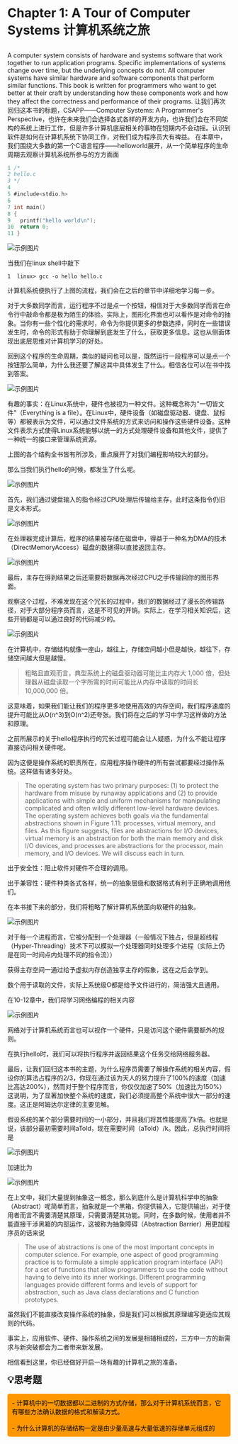 <style>
.highlight-box {
  padding: 10px;
  border-radius: 5px;
  display: inline-block;
  background-color: #ff9800; /* 浅色模式默认橙色 */
  color: black;
}
@media (prefers-color-scheme: dark) {
  .highlight-box {
    background-color: #cc8400; /* 深色模式使用深橙色 */
    color: white;
  }
}
</style>

# Chapter 1: A Tour of Computer Systems 计算机系统之旅

##

A computer system consists of hardware and systems software that work together to run application programs. Specific implementations of systems change over time, but the underlying concepts do not. All computer systems have similar hardware and software components that perform similar functions. This book is written for programmers who want to get better at their craft by understanding how these components work and how they affect the correctness and performance of their programs.
让我们再次回归这本书的标题，CSAPP——Computer Systems: A Programmer's Perspective，也许在未来我们会选择各式各样的开发方向，也许我们会在不同架构的系统上进行工作，但是许多计算机底层相关的事物在短期内不会动摇。认识到软件是如何在计算机系统下协同工作，对我们成为程序员大有裨益。
在本章中，我们围绕大多数的第一个C语言程序——helloworld展开，从一个简单程序的生命周期去观察计算机系统所参与的方方面面

```c
1 /*
2 hello.c
3 */
4
5 #include<stdio.h>
6
7 int main()
8 {
9   printf("hello world\n");
10  return 0;
11 }
```

![示例图片](../static/static1\image.png)


当我们在linux shell中敲下

```shell
1  linux> gcc -o hello hello.c
```

计算机系统便执行了上图的流程，我们会在之后的章节中详细地学习每一步。

对于大多数同学而言，运行程序不过是点一个按钮，相信对于大多数同学而言在命令行中敲命令都是极为陌生的体验。实际上，图形化界面也可以看作是对命令的抽象。当你有一些个性化的需求时，命令为你提供更多的参数选择，同时在一些错误发生时，命令的形式有助于你理解到底发生了什么，获取更多信息。这也从侧面体现出底层思维对计算机学习的好处。

回到这个程序的生命周期，类似的疑问也可以是，既然运行一段程序可以是点一个按钮那么简单，为什么我还要了解这其中具体发生了什么。相信各位可以在书中找到答案。

![示例图片](../static/static1\image1.png)

有趣的事实：在Linux系统中，硬件也被视为一种文件。这种概念称为"一切皆文件"（Everything is a file）。在Linux中，硬件设备（如磁盘驱动器、键盘、鼠标等）都被表示为文件，可以通过文件系统的方式来访问和操作这些硬件设备。这种文件表示方式使得Linux系统能够以统一的方式处理硬件设备和其他文件，提供了一种统一的接口来管理系统资源。

上图的各个结构全书皆有所涉及，重点展开了对我们编程影响较大的部分。

那么当我们执行hello的时候，都发生了什么呢。

![示例图片](../static/static1\image2.png)

首先，我们通过键盘输入的指令经过CPU处理后传输给主存，此时这条指令仍旧是文本形式。

![示例图片](../static/static1\image3.png)

在处理器完成计算后，程序的结果被存储在磁盘中，得益于一种名为DMA的技术（DirectMemoryAccess）磁盘的数据得以直接返回主存。

![示例图片](../static/static1\image4.png)

最后，主存在得到结果之后还需要将数据再次经过CPU之手传输回你的图形界面。

观察这个过程，不难发现在这个冗长的过程中，我们的数据经过了漫长的传输路径，对于大部分程序员而言，这是不可见的开销。实际上，在学习相关知识后，这些开销都是可以通过良好的代码减少的。

![示例图片](../static/static1\image5.png)

在计算机中，存储结构就像一座山，越往上，存储空间越小但是越快，越往下，存储空间越大但是越慢。

> 粗略且直观而言，典型系统上的磁盘驱动器可能比主内存大 1,000 倍，但处理器从磁盘读取一个字所需的时间可能比从内存中读取的时间长 10,000,000 倍。

这意味着，如果我们能让我们的程序更多地使用高效的内存空间，我们程序速度的提升可能比从O(n^3)到O(n^2)还夸张。我们将在之后的学习中学习这样做的方法和原理。

之前所展示的关于hello程序执行的冗长过程可能会让人疑惑，为什么不能让程序直接访问相关硬件呢。

因为这便是操作系统的职责所在，应用程序操作硬件的所有尝试都要经过操作系统。这样做有诸多好处。

> The operating system has two primary purposes: (1) to protect the hardware from misuse by runaway applications and (2) to provide applications with simple and uniform mechanisms for manipulating complicated and often wildly different low-level hardware devices. The operating system achieves both goals via the fundamental abstractions shown in Figure 1.11: processes, virtual memory, and files. As this figure suggests, files are abstractions for I/O devices, virtual memory is an abstraction for both the main memory and disk I/O devices, and processes are abstractions for the processor, main memory, and I/O devices. We will discuss each in turn.

出于安全性：阻止软件对硬件不合理的调用。

出于兼容性：硬件种类各式各样，统一的抽象层级和数据格式有利于正确地调用他们。

在本书接下来的部分，我们将粗略了解计算机系统面向软硬件的抽象。

![示例图片](../static/static1\image6.png)

对于每一个进程而言，它被分配到一个处理器（一般情况下独占，但是超线程（Hyper-Threading）技术下可以模拟一个处理器同时处理多个进程（实际上仍是在同一时间点内处理不同的指令流））

获得主存空间一通过给予虚拟内存创造独享主存的假象，这在之后会学到。

数个用于读取的文件，实际上系统级O都是给予文件进行的，简洁强大且通用。

在10-12章中，我们将学习网络编程的相关内容

![示例图片](../static/static1\image7.png)

网络对于计算机系统而言也可以视作一个硬件，只是访问这个硬件需要额外的规则。

在执行hello时，我们可以将执行程序并返回结果这个任务交给网络服务器。

最后，让我们回归这本书的主题，为什么程序员需要了解操作系统的相关内容，假设你的算法占程序的2/3，你现在通过该为天人的努力提升了100%的速度（加速比高达200%），然而对于整个程序而言，你仅仅加速了50%（加速比为150%）这说明，为了显著加快整个系统的速度，我们必须提高整个系统中很大一部分的速度。这正是阿姆达尔定律的主要见解。

假设系统的某个部分需要时间的一小部分，并且我们将其性能提高了k倍。也就是说，该部分最初需要时间aTold，现在需要时间（aTold）/k。因此，总执行时间将是

![示例图片](../static/static1\image8.png)

加速比为

![示例图片](../static/static1\image9.png)

在上文中，我们大量提到抽象这一概念，那么到底什么是计算机科学中的抽象（Abstract）呢简单而言，抽象就是一个黑箱，你提供输入，它提供输出，对于使用者而言不需要清楚其原理，只需要清楚其功能。同时，在多数时候，使用者并不能直接干涉黑箱的内部运作，这被称为抽象障碍（Abstraction Barrier）用更加程序员的话来说

> The use of abstractions is one of the most important concepts in computer science. For example, one aspect of good programming practice is to formulate a simple application program interface (API) for a set of functions that allow programmers to use the code without having to delve into its inner workings. Different programming languages provide different forms and levels of support for abstraction, such as Java class declarations and C function prototypes.

虽然我们不能直接改变操作系统的抽象，但是我们可以根据其原理编写更适应其规则的代码。

事实上，应用软件、硬件、操作系统之间的发展是相辅相成的，三方中一方的新需求与新突破都会为二者带来新发展。

相信看到这里，你已经做好开启一场有趣的计算机之旅的准备。

  <h2 style="margin-top: 0;  display: flex; align-items: center;">
    💡思考题</h2><div class="highlight-box">
- 计算机中的一切数据都以二进制的方式存储，那么对于计算机系统而言，它有哪些方法确认数据的格式和解读方式。<br><br>
- 为什么计算机的存储结构一定是由少量高速与大量低速的存储单元组成的
</div>
